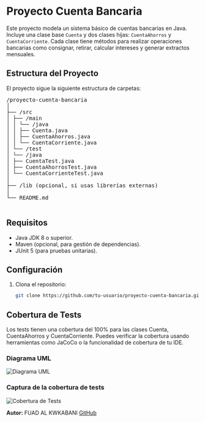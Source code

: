 # Proyecto Cuenta Bancaria

Este proyecto modela un sistema básico de cuentas bancarias en Java. Incluye una clase base `Cuenta` y dos clases hijas: `CuentaAhorros` y `CuentaCorriente`. Cada clase tiene métodos para realizar operaciones bancarias como consignar, retirar, calcular intereses y generar extractos mensuales.

## Estructura del Proyecto

El proyecto sigue la siguiente estructura de carpetas:

 <pre>
/proyecto-cuenta-bancaria
│
├── /src
│ ├── /main
│ │ └── /java
│ │ ├── Cuenta.java
│ │ ├── CuentaAhorros.java
│ │ └── CuentaCorriente.java
│ └── /test
│ └── /java
│ ├── CuentaTest.java
│ ├── CuentaAhorrosTest.java
│ └── CuentaCorrienteTest.java
│
├── /lib (opcional, si usas librerías externas)
│
└── README.md
 </pre>

## Requisitos

- Java JDK 8 o superior.
- Maven (opcional, para gestión de dependencias).
- JUnit 5 (para pruebas unitarias).

## Configuración

1. Clona el repositorio:
   ```bash
   git clone https://github.com/tu-usuario/proyecto-cuenta-bancaria.git


 ## Cobertura de Tests
Los tests tienen una cobertura del 100% para las clases Cuenta, CuentaAhorros y CuentaCorriente. Puedes verificar la cobertura usando herramientas como JaCoCo o la funcionalidad de cobertura de tu IDE.

### Diagrama UML

![Diagrama UML](<img src="/src/foto /Imagen pegada (2).png>)


<h3>Captura de la cobertura de tests</h3>
    <img src="/src/foto /Imagen pegada.png"  alt="Cobertura de Tests" />

<p><strong>Autor:</strong> FUAD AL KWKABANI  <a href="https://github.com/Fuad-Alkwkabani">GitHub</a>
